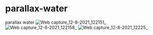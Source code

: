 # parallax-water
parallax water
![Web capture_12-8-2021_122151_](https://user-images.githubusercontent.com/74392722/129152704-93ec4c52-19a2-4229-bbb2-e9193cc8e9a4.jpeg)
![Web capture_12-8-2021_122158_](https://user-images.githubusercontent.com/74392722/129152714-da6ae100-c300-479a-9494-ef38e7f33930.jpeg)
![Web capture_12-8-2021_12225_](https://user-images.githubusercontent.com/74392722/129152720-269c8354-9711-4484-bf0a-91b582d2f52b.jpeg)
